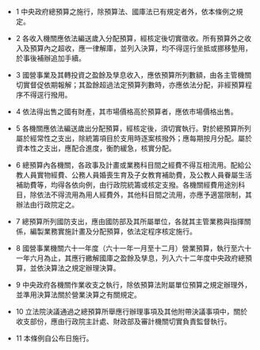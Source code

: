 * 1 中央政府總預算之施行，除預算法、國庫法已有規定者外，依本條例之規定。

* 2 各收入機關應依法編送歲入分配預算，經核定後切實徵收。所有預算外之收入及預算內之超收，應一律解庫，並列入決算，均不得逕行坐抵或挪移墊用，於事後補辦追加手續。

* 3 國營事業及其轉投資之盈餘及孳息收入，應依預算所列數額，由各主管機關切實督促依期報解；其盈餘超過法定預算列數時，亦應依法分配，非經預算程序不得逕行撥用。

* 4 依法得出售之國有財產，其市場價格高於預算者，應依市場價格出售。

* 5 各機關應依法編送歲出分配預算，經核定後，須切實執行。對於總預算所列屬於經常性之支出，除統籌項目於支用時逐案核撥外；應每期按月分配。屬於資本性之支出，應配合進度，衡酌緩急，核實分配。

* 6 總預算內各機關，各政事及計畫或業務科目間之經費不得互相流用。配給公教人員實物經費、公務人員婚喪生育及子女教育補助費，及公教人員眷屬生活補助費等，均得各依向例，由行政院統籌或核定支撥。各機關經費用途別科目，除依法不得流用為用人經費外，其他科目間之流用，亦應予適當限制，其辦法由行政院定之。

* 7 總預算所列國防支出，應由國防部及其所屬單位，各就其主管業務與指揮關係，編製業務實施計畫及分配預算，依法定程序核定施行。

* 8 國營事業機關六十一年度（六十一年一月至十二月）營業預算，執行至六十一年六月為止，其應行繳解國庫之盈餘及孳息，列入六十二年度中央政府總預算，並依決算法之規定辦理決算。

* 9 中央政府各機關作業收支之執行，除依預算法附屬單位預算之規定辦理外，並準用決算法關於營業決算之有關規定。

* 10 立法院決議通過之總預算所舉應行辦理事項及其他附帶決議事項中，關於收支部份，應由行政院主計處、財政部及審計機關切實負責監督執行。

* 11 本條例自公布日施行。

